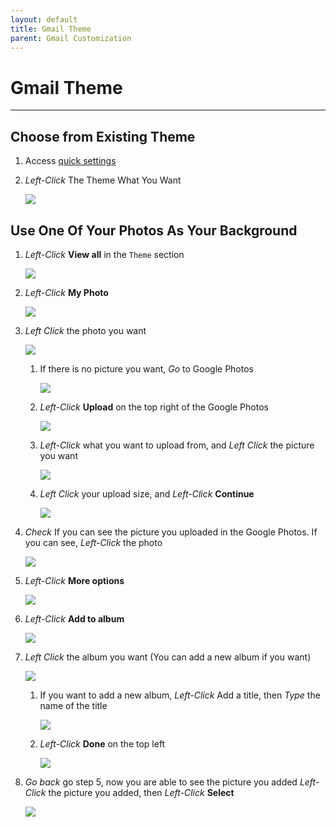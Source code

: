 ```yaml
---
layout: default
title: Gmail Theme
parent: Gmail Customization
---
```

# Gmail Theme

---

## Choose from Existing Theme

1. Access [quick settings](https://joonior-programmer.github.io/Gmail_Docs/docs/basics)

2. *Left-Click* The Theme What You Want

    <img src = "https://github.com/Joonior-Programmer/Gmail_Docs/blob/master/assets/images/Gmail-theme/Choose_Theme.png?raw=true">

## Use One Of Your Photos As Your Background

1. *Left-Click* **View all** in the ```Theme``` section

    <img src = "https://github.com/Joonior-Programmer/Gmail_Docs/blob/master/assets/images/Gmail-theme/View_all_theme.png?raw=true">

2. *Left-Click* **My Photo**

    <img src = "https://github.com/Joonior-Programmer/Gmail_Docs/blob/master/assets/images/Gmail-theme/My_photos.png?raw=true">

3. *Left Click* the photo you want

    <img src = "https://github.com/Joonior-Programmer/Gmail_Docs/blob/master/assets/images/Gmail-theme/Choose_my_photos.png?raw=true">

    1. If there is no picture you want, *Go* to Google Photos

        <img src = "https://github.com/Joonior-Programmer/Gmail_Docs/blob/master/assets/images/Gmail-theme/Google_photos.png?raw=true">

    2. *Left-Click* **Upload** on the top right of the Google Photos

        <img src = "https://github.com/Joonior-Programmer/Gmail_Docs/blob/master/assets/images/Gmail-theme/Upload.png?raw=true">

    3. *Left-Click* what you want to upload from, and *Left Click* the picture you want

        <img src = "https://github.com/Joonior-Programmer/Gmail_Docs/blob/master/assets/images/Gmail-theme/Upload_from.png?raw=true">

    4. *Left Click* your upload size, and *Left-Click* **Continue**

        <img src = "https://github.com/Joonior-Programmer/Gmail_Docs/blob/master/assets/images/Gmail-theme/Choose_upload_size.png?raw=true">

4. *Check* If you can see the picture you uploaded in the Google Photos. If you can see, *Left-Click* the photo

    <img src = "https://github.com/Joonior-Programmer/Gmail_Docs/blob/master/assets/images/Gmail-theme/Uploaded_picture.png?raw=true">

5. *Left-Click* **More options**

    <img src = "https://github.com/Joonior-Programmer/Gmail_Docs/blob/master/assets/images/Gmail-theme/More_option.png?raw=true">

6. *Left-Click* **Add to album**

    <img src = "https://github.com/Joonior-Programmer/Gmail_Docs/blob/master/assets/images/Gmail-theme/Add_to_album.png?raw=true">

7. *Left Click* the album you want (You can add a new album if you want)

    <img src = "https://github.com/Joonior-Programmer/Gmail_Docs/blob/master/assets/images/Gmail-theme/Choose_album.png?raw=true">

    1. If you want to add a new album, *Left-Click* Add a title, then *Type* the name of the title

        <img src = "https://github.com/Joonior-Programmer/Gmail_Docs/blob/master/assets/images/Gmail-theme/Add_a_title.png?raw=true">

    2. *Left-Click* **Done** on the top left

        <img src = "https://github.com/Joonior-Programmer/Gmail_Docs/blob/master/assets/images/Gmail-theme/Add_album_done.png?raw=true">

8. *Go back* go step 5, now you are able to see the picture you added *Left-Click* the picture you added, then *Left-Click* **Select**

    <img src = "https://github.com/Joonior-Programmer/Gmail_Docs/blob/master/assets/images/Gmail-theme/Select_added_photo.png?raw=true">